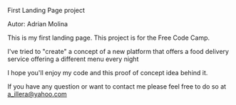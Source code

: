 First Landing Page project

Autor: Adrian Molina

This is my first landing page. This project is for the Free Code Camp.

I've tried to "create" a concept of a new platform that offers a food delivery service offering a different menu every night

I hope you'll enjoy my code and this proof of concept idea behind it. 

If you have any question or want to contact me please feel free to do so at a_illera@yahoo.com
